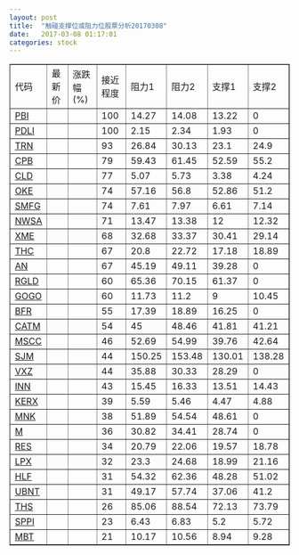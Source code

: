 ```yaml
---
layout: post
title:  "触碰支撑位或阻力位股票分析20170308"
date:   2017-03-08 01:17:01
categories: stock
---
```

<script type="text/javascript">
var stockList = []
stockList.push('gb_pbi');
stockList.push('gb_pdli');
stockList.push('gb_trn');
stockList.push('gb_cpb');
stockList.push('gb_cld');
stockList.push('gb_oke');
stockList.push('gb_smfg');
stockList.push('gb_nwsa');
stockList.push('gb_xme');
stockList.push('gb_thc');
stockList.push('gb_an');
stockList.push('gb_rgld');
stockList.push('gb_gogo');
stockList.push('gb_bfr');
stockList.push('gb_catm');
stockList.push('gb_mscc');
stockList.push('gb_sjm');
stockList.push('gb_vxz');
stockList.push('gb_inn');
stockList.push('gb_kerx');
stockList.push('gb_mnk');
stockList.push('gb_m');
stockList.push('gb_res');
stockList.push('gb_lpx');
stockList.push('gb_hlf');
stockList.push('gb_ubnt');
stockList.push('gb_ths');
stockList.push('gb_sppi');
stockList.push('gb_mbt');
</script>
<table border="1">
 <tr>
 <td>代码</td>
 <td>最新价</td>
 <td>涨跌幅(%)</td>
 <td>接近程度</td>
 <td>阻力1</td>
 <td>阻力2</td>
 <td>支撑1</td>
 <td>支撑2</td>
</tr>
  <tr id="pbi" class="green">
  <td><a href="http://stock.finance.sina.com.cn/usstock/quotes/PBI.html" target="_blank">PBI</a></td><td></td><td></td><td>100</td><td>14.27</td><td>14.08</td><td>13.22</td><td>0</td></tr>
  <tr id="pdli" class="red">
  <td><a href="http://stock.finance.sina.com.cn/usstock/quotes/PDLI.html" target="_blank">PDLI</a></td><td></td><td></td><td>100</td><td>2.15</td><td>2.34</td><td>1.93</td><td>0</td></tr>
  <tr id="trn" class="red">
  <td><a href="http://stock.finance.sina.com.cn/usstock/quotes/TRN.html" target="_blank">TRN</a></td><td></td><td></td><td>93</td><td>26.84</td><td>30.13</td><td>23.1</td><td>24.9</td></tr>
  <tr id="cpb" class="red">
  <td><a href="http://stock.finance.sina.com.cn/usstock/quotes/CPB.html" target="_blank">CPB</a></td><td></td><td></td><td>79</td><td>59.43</td><td>61.45</td><td>52.59</td><td>55.2</td></tr>
  <tr id="cld" class="green">
  <td><a href="http://stock.finance.sina.com.cn/usstock/quotes/CLD.html" target="_blank">CLD</a></td><td></td><td></td><td>77</td><td>5.07</td><td>5.73</td><td>3.38</td><td>4.24</td></tr>
  <tr id="oke" class="red">
  <td><a href="http://stock.finance.sina.com.cn/usstock/quotes/OKE.html" target="_blank">OKE</a></td><td></td><td></td><td>74</td><td>57.16</td><td>56.8</td><td>52.86</td><td>51.2</td></tr>
  <tr id="smfg" class="red">
  <td><a href="http://stock.finance.sina.com.cn/usstock/quotes/SMFG.html" target="_blank">SMFG</a></td><td></td><td></td><td>74</td><td>7.61</td><td>7.97</td><td>6.61</td><td>7.14</td></tr>
  <tr id="nwsa" class="red">
  <td><a href="http://stock.finance.sina.com.cn/usstock/quotes/NWSA.html" target="_blank">NWSA</a></td><td></td><td></td><td>71</td><td>13.47</td><td>13.38</td><td>12</td><td>12.32</td></tr>
  <tr id="xme" class="green">
  <td><a href="http://stock.finance.sina.com.cn/usstock/quotes/XME.html" target="_blank">XME</a></td><td></td><td></td><td>68</td><td>32.68</td><td>33.37</td><td>30.41</td><td>29.14</td></tr>
  <tr id="thc" class="red">
  <td><a href="http://stock.finance.sina.com.cn/usstock/quotes/THC.html" target="_blank">THC</a></td><td></td><td></td><td>67</td><td>20.8</td><td>22.72</td><td>17.18</td><td>18.89</td></tr>
  <tr id="an" class="green">
  <td><a href="http://stock.finance.sina.com.cn/usstock/quotes/AN.html" target="_blank">AN</a></td><td></td><td></td><td>67</td><td>45.19</td><td>49.11</td><td>39.28</td><td>0</td></tr>
  <tr id="rgld" class="green">
  <td><a href="http://stock.finance.sina.com.cn/usstock/quotes/RGLD.html" target="_blank">RGLD</a></td><td></td><td></td><td>60</td><td>65.36</td><td>70.15</td><td>61.37</td><td>0</td></tr>
  <tr id="gogo" class="red">
  <td><a href="http://stock.finance.sina.com.cn/usstock/quotes/GOGO.html" target="_blank">GOGO</a></td><td></td><td></td><td>60</td><td>11.73</td><td>11.2</td><td>9</td><td>10.45</td></tr>
  <tr id="bfr" class="green">
  <td><a href="http://stock.finance.sina.com.cn/usstock/quotes/BFR.html" target="_blank">BFR</a></td><td></td><td></td><td>55</td><td>17.39</td><td>18.89</td><td>16.25</td><td>0</td></tr>
  <tr id="catm" class="red">
  <td><a href="http://stock.finance.sina.com.cn/usstock/quotes/CATM.html" target="_blank">CATM</a></td><td></td><td></td><td>54</td><td>45</td><td>48.46</td><td>41.81</td><td>41.21</td></tr>
  <tr id="mscc" class="red">
  <td><a href="http://stock.finance.sina.com.cn/usstock/quotes/MSCC.html" target="_blank">MSCC</a></td><td></td><td></td><td>46</td><td>52.69</td><td>54.99</td><td>39.76</td><td>42.64</td></tr>
  <tr id="sjm" class="green">
  <td><a href="http://stock.finance.sina.com.cn/usstock/quotes/SJM.html" target="_blank">SJM</a></td><td></td><td></td><td>44</td><td>150.25</td><td>153.48</td><td>130.01</td><td>138.28</td></tr>
  <tr id="vxz" class="green">
  <td><a href="http://stock.finance.sina.com.cn/usstock/quotes/VXZ.html" target="_blank">VXZ</a></td><td></td><td></td><td>44</td><td>35.88</td><td>30.33</td><td>28.29</td><td>0</td></tr>
  <tr id="inn" class="red">
  <td><a href="http://stock.finance.sina.com.cn/usstock/quotes/INN.html" target="_blank">INN</a></td><td></td><td></td><td>43</td><td>15.45</td><td>16.33</td><td>13.51</td><td>14.43</td></tr>
  <tr id="kerx" class="green">
  <td><a href="http://stock.finance.sina.com.cn/usstock/quotes/KERX.html" target="_blank">KERX</a></td><td></td><td></td><td>39</td><td>5.59</td><td>5.46</td><td>4.47</td><td>4.88</td></tr>
  <tr id="mnk" class="green">
  <td><a href="http://stock.finance.sina.com.cn/usstock/quotes/MNK.html" target="_blank">MNK</a></td><td></td><td></td><td>38</td><td>51.89</td><td>54.54</td><td>48.61</td><td>0</td></tr>
  <tr id="m" class="red">
  <td><a href="http://stock.finance.sina.com.cn/usstock/quotes/M.html" target="_blank">M</a></td><td></td><td></td><td>36</td><td>30.82</td><td>34.41</td><td>28.74</td><td>0</td></tr>
  <tr id="res" class="green">
  <td><a href="http://stock.finance.sina.com.cn/usstock/quotes/RES.html" target="_blank">RES</a></td><td></td><td></td><td>34</td><td>20.79</td><td>22.06</td><td>19.57</td><td>18.78</td></tr>
  <tr id="lpx" class="green">
  <td><a href="http://stock.finance.sina.com.cn/usstock/quotes/LPX.html" target="_blank">LPX</a></td><td></td><td></td><td>32</td><td>23.3</td><td>24.68</td><td>18.99</td><td>21.16</td></tr>
  <tr id="hlf" class="red">
  <td><a href="http://stock.finance.sina.com.cn/usstock/quotes/HLF.html" target="_blank">HLF</a></td><td></td><td></td><td>31</td><td>54.32</td><td>62.36</td><td>48.28</td><td>51.02</td></tr>
  <tr id="ubnt" class="red">
  <td><a href="http://stock.finance.sina.com.cn/usstock/quotes/UBNT.html" target="_blank">UBNT</a></td><td></td><td></td><td>31</td><td>49.17</td><td>57.74</td><td>37.06</td><td>41.2</td></tr>
  <tr id="ths" class="green">
  <td><a href="http://stock.finance.sina.com.cn/usstock/quotes/THS.html" target="_blank">THS</a></td><td></td><td></td><td>26</td><td>85.06</td><td>88.54</td><td>72.13</td><td>73.79</td></tr>
  <tr id="sppi" class="red">
  <td><a href="http://stock.finance.sina.com.cn/usstock/quotes/SPPI.html" target="_blank">SPPI</a></td><td></td><td></td><td>23</td><td>6.43</td><td>6.83</td><td>5.2</td><td>5.72</td></tr>
  <tr id="mbt" class="red">
  <td><a href="http://stock.finance.sina.com.cn/usstock/quotes/MBT.html" target="_blank">MBT</a></td><td></td><td></td><td>21</td><td>10.17</td><td>10.56</td><td>8.94</td><td>9.28</td></tr>
</table>
